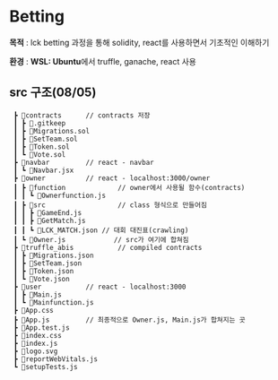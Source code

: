 # Betting
**목적** : lck betting 과정을 통해 solidity, react를 사용하면서 기초적인 이해하기

**환경** : **WSL: Ubuntu**에서 truffle, ganache, react 사용
## src 구조(08/05)
```
 ┣ 📂contracts      // contracts 저장
 ┃ ┣ 📜.gitkeep
 ┃ ┣ 📜Migrations.sol
 ┃ ┣ 📜SetTeam.sol
 ┃ ┣ 📜Token.sol
 ┃ ┗ 📜Vote.sol
 ┣ 📂navbar         // react - navbar
 ┃ ┗ 📜Navbar.jsx
 ┣ 📂owner          // react - localhost:3000/owner
 ┃ ┣ 📂function             // owner에서 사용될 함수(contracts)
 ┃ ┃ ┗ 📜Ownerfunction.js
 ┃ ┣ 📂src                  // class 형식으로 만들어짐
 ┃ ┃ ┣ 📜GameEnd.js
 ┃ ┃ ┣ 📜GetMatch.js
 ┃ ┃ ┗ 📜LCK_MATCH.json // 대회 대진표(crawling)
 ┃ ┗ 📜Owner.js            // src가 여기에 합쳐짐
 ┣ 📂truffle_abis           // compiled contracts
 ┃ ┣ 📜Migrations.json
 ┃ ┣ 📜SetTeam.json
 ┃ ┣ 📜Token.json
 ┃ ┗ 📜Vote.json
 ┣ 📂user           // react - localhost:3000
 ┃ ┣ 📜Main.js      
 ┃ ┗ 📜Mainfunction.js
 ┣ 📜App.css
 ┣ 📜App.js         // 최종적으로 Owner.js, Main.js가 합쳐지는 곳
 ┣ 📜App.test.js
 ┣ 📜index.css
 ┣ 📜index.js
 ┣ 📜logo.svg
 ┣ 📜reportWebVitals.js
 ┗ 📜setupTests.js
 ```